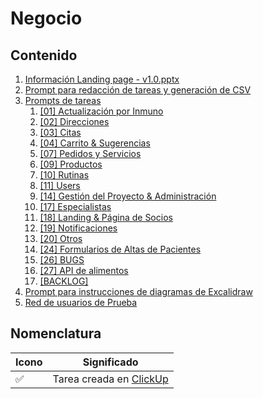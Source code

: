 # Negocio

## Contenido

1. [Información Landing page - v1.0.pptx](https://docs.google.com/presentation/d/1RVrquVY3e3JVPRQHY2QF3gE5zH37i3OD/edit?usp=drive_web&ouid=115463368008145921571&rtpof=true)
2. [Prompt para redacción de tareas y generación de CSV](./promptRedaccionDeTareas.md)
3. [Prompts de tareas](./promptsDeTareas/)
   1. [[01] Actualización por Inmuno](./promptsDeTareas/[01]ActualizacionPorInmuno.md)
   2. [[02] Direcciones](./promptsDeTareas/[02]Direcciones.md)
   3. [[03] Citas](./promptsDeTareas/[03]Citas.md)
   4. [[04] Carrito & Sugerencias](./promptsDeTareas/[04]Carrito&Sugerencias.md)
   5. [[07] Pedidos y Servicios](./promptsDeTareas/[07]Pedidos&Servicios.md)
   6. [[09] Productos](./promptsDeTareas/[09]Productos.md)
   7. [[10] Rutinas](./promptsDeTareas/[10]Rutinas.md)
   8. [[11] Users](./promptsDeTareas/[11]Users.md)
   9. [[14] Gestión del Proyecto & Administración](./promptsDeTareas/[14]GestionDelProyecto&Administracion.md)
   10. [[17] Especialistas](./promptsDeTareas/[17]Especialistas.md)
   11. [[18] Landing & Página de Socios](./promptsDeTareas/[18]Landing&PaginaDeSocios.md)
   12. [[19] Notificaciones](./promptsDeTareas/[19]Notificaciones.md)
   13. [[20] Otros](./promptsDeTareas/[20]Otros.md)
   14. [[24] Formularios de Altas de Pacientes](./promptsDeTareas/[24]FormulariosDeAltasDePacientes.md)
   15. [[26] BUGS](./promptsDeTareas/[26]BUGS.md)
   16. [[27] API de alimentos](./promptsDeTareas/[27]APIDeAlimentos.md)
   17. [[BACKLOG]](./promptsDeTareas/[BACKLOG].md)
4. [Prompt para instrucciones de diagramas de Excalidraw](./propmtDiagramasDeExcalidraw.md)
5. [Red de usuarios de Prueba](./redDeUsuariosDePrueba.png)

## Nomenclatura

| Icono | Significado                                                                                       |
| ----- | ------------------------------------------------------------------------------------------------- |
| ✅    | Tarea creada en [ClickUp](https://app.clickup.com/9011834369/v/o/5-90115276863-28?pr=90113420950) |
